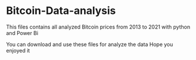 # Bitcoin-Data-analysis
This files contains all analyzed Bitcoin prices from 2013 to 2021 with python and Power Bi

You can download and use these files for analyze the data
Hope you enjoyed it

